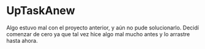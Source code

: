 # UpTaskAnew

Algo estuvo mal con el proyecto anterior, y aún no pude solucionarlo. Decidí comenzar de cero ya que tal vez hice algo mal mucho antes y lo arrastre hasta ahora.
